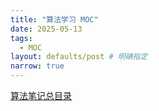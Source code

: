 ```yaml
---
title: "算法学习 MOC"
date: 2025-05-13
tags:
  - MOC
layout: defaults/post # 明确指定
narrow: true
---
```


[算法笔记总目录](/algorithmn-notes/moc-algorithm-section.html)
